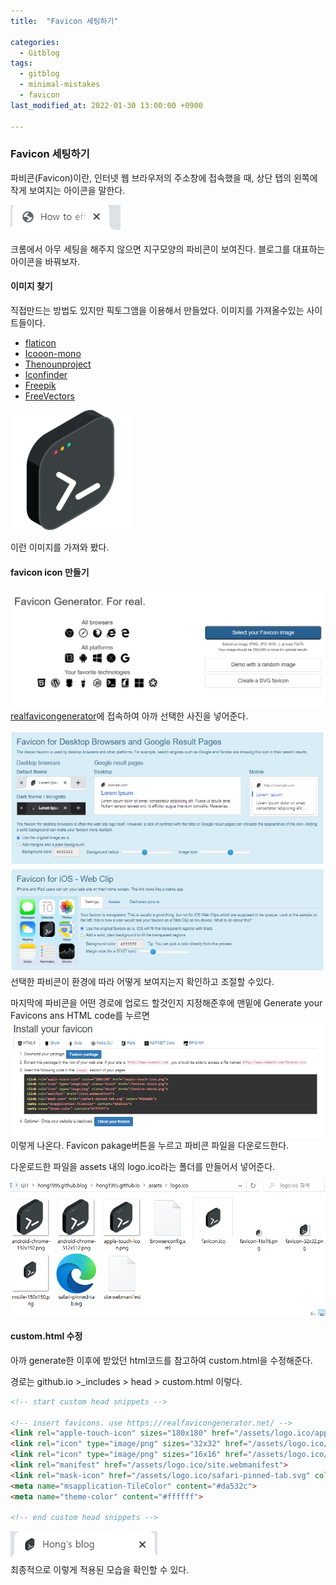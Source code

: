 ```yaml
---
title:  "Favicon 세팅하기"

categories:
  - Gitblog
tags:
  - gitblog
  - minimal-mistakes
  - favicon
last_modified_at: 2022-01-30 13:00:00 +0900

---
```


### Favicon 세팅하기

파비콘(Favicon)이란, 인터넷 웹 브라우저의 주소창에 접속했을 때, 상단 탭의 왼쪽에 작게 보여지는 아이콘을 말한다.

![favicon1](/images/2022-01-30-Favicon/favicon1.PNG)

크롬에서 아무 세팅을 해주지 않으면 지구모양의 파비콘이 보여진다. 블로그를 대표하는 아이콘을 바꿔보자.

#### 이미지 찾기

직접만드는 방법도 있지만 픽토그앰을 이용해서 만들었다.
이미지를 가져올수있는 사이트들이다.

- [flaticon](https://www.flaticon.com/)
- [Icooon-mono](https://icooon-mono.com/)
- [Thenounproject](https://thenounproject.com/)
- [Iconfinder](https://www.iconfinder.com/)
- [Freepik](https://www.freepik.com/)
- [FreeVectors](https://www.freevectors.net/)

![favicon2](/images/2022-01-30-Favicon/favicon2.png)

이런 이미지를 가져와 봤다.

#### favicon icon 만들기

![favicon3](/images/2022-01-30-Favicon/favicon3.PNG)
[realfavicongenerator](https://realfavicongenerator.net/)에 접속하여 아까 선택한 사진을 넣어준다.

![favicon4](/images/2022-01-30-Favicon/favicon4.PNG)
선택한 파비콘이 환경에 따라 어떻게 보여지는지 확인하고 조절할 수있다.

마지막에 파비콘을 어떤 경로에 업로드 할것인지 지정해준후에
맨밑에 Generate your Favicons ans HTML code를 누르면
![favicon5](/images/2022-01-30-Favicon/favicon5.PNG)
이렇게 나온다.  Favicon pakage버튼을 누르고 파비콘 파일을 다운로드한다.

다운로드한 파일을 assets 내의 logo.ico라는 폴더를 만들어서 넣어준다.

![favicon6](/images/2022-01-30-Favicon/favicon6.PNG)

#### custom.html 수정

아까 generate한 이후에 받았던 html코드를 참고하여 custom.html을 수정해준다.

경로는 github.io >_includes > head > custom.html 이렇다.

```markdown
<!-- start custom head snippets -->

<!-- insert favicons. use https://realfavicongenerator.net/ -->
<link rel="apple-touch-icon" sizes="180x180" href="/assets/logo.ico/apple-touch-icon.png">
<link rel="icon" type="image/png" sizes="32x32" href="/assets/logo.ico/favicon-32x32.png">
<link rel="icon" type="image/png" sizes="16x16" href="/assets/logo.ico/favicon-16x16.png">
<link rel="manifest" href="/assets/logo.ico/site.webmanifest">
<link rel="mask-icon" href="/assets/logo.ico/safari-pinned-tab.svg" color="#5bbad5">
<meta name="msapplication-TileColor" content="#da532c">
<meta name="theme-color" content="#ffffff">

<!-- end custom head snippets -->
```

![favicon7](/images/2022-01-30-Favicon/favicon7.PNG)  
최종적으로 이렇게 적용된 모습을 확인할 수 있다.